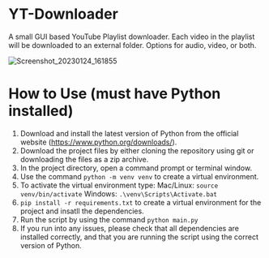 # YT-Downloader
A small GUI based YouTube Playlist downloader. Each video in the playlist will be downloaded to an external folder. Options for audio, video, or both.


![Screenshot_20230124_161855](https://user-images.githubusercontent.com/23511285/214427759-e2bdaef2-9166-4a1f-ad6e-f9faf57027db.png)

# How to Use (must have Python installed)
1. Download and install the latest version of Python from the official website (https://www.python.org/downloads/).
2. Download the project files by either cloning the repository using git or downloading the files as a zip archive.
3. In the project directory, open a command prompt or terminal window.
4. Use the command `python -m venv venv` to create a virtual environment.
5. To activate the virtual environment type:
   Mac/Linux: `source venv/bin/activate`
   Windows: `.\venv\Scripts\Activate.bat`
7. `pip install -r requirements.txt` to create a virtual environment for the project and insatll the dependencies.
8. Run the script by using the command `python main.py`
9. If you run into any issues, please check that all dependencies are installed correctly, and that you are running the script using the correct version of Python.
